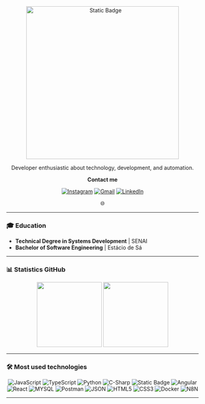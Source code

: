 <div align="center">
  <img alt="Static Badge" src="https://img.shields.io/badge/Mariana%20Louren%C3%A7o-%23ffdcad?style=flat-square&logo=gitlab&logoColor=%23ffdcad&logoSize=auto&label=Hello!%20I'm&labelColor=%238c8c8c" width="400">
  <p>Developer enthusiastic about technology, development, and automation.<p>
  <strong>Contact me</strong>
</div>

<div align="center">
  <a href="https://www.instagram.com/vlbmari/" target="_blank">
    <img src="https://img.shields.io/badge/Instagram-E4405F?style=for-the-badge&logo=instagram&logoColor=white" alt="Instagram"/></a>
  <a href="mailto:slb.marianavitoria@gmail.com" target="_blank">
    <img src="https://img.shields.io/badge/-Gmail-%23333?style=for-the-badge&logo=gmail&logoColor=white" alt="Gmail"/></a>
  <a href="https://www.linkedin.com/in/vlbmari/" target="_blank">
    <img src="https://img.shields.io/badge/-LinkedIn-%230077B5?style=for-the-badge&logo=linkedin&logoColor=white" alt="LinkedIn"/></a>
    <p>🌐</p>
</div>

---

### 🎓 Education
  - **Technical Degree in Systems Development** | SENAI
  - **Bachelor of Software Engineering** | Estácio de Sá

---

### 📊 Statistics GitHub

<div align="center">
  <img height="170em" src="https://github-readme-stats.vercel.app/api?username=vlbmari&show_icons=true&theme=dark&cache_seconds=120" />
  <img height="170em" src="https://github-readme-stats.vercel.app/api/top-langs/?username=vlbmari&layout=compact&theme=dark&cache_seconds=120" />
</div>

---

### 🛠️ Most used technologies

<p align="center">
  <!-- Linguagens -->
  <img src="https://img.shields.io/badge/JavaScript-F7DF1E?style=for-the-badge&logo=javascript&logoColor=black" alt="JavaScript"/>
  <img src="https://img.shields.io/badge/TypeScript-3178C6?style=for-the-badge&logo=typescript&logoColor=white" alt="TypeScript"/>
  <img src="https://img.shields.io/badge/Python-3776AB?style=for-the-badge&logo=python&logoColor=white" alt="Python"/>
  <img src="https://img.shields.io/badge/C%20Sharp-%23378BBA?style=for-the-badge&logo=sharp&logoColor=white&logoSize=auto" alt="C-Sharp"/>
  
  <!-- Frameworks -->
  <img alt="Static Badge" src="https://img.shields.io/badge/dotNet-%23512BD4?style=for-the-badge&logo=dotnet" alt=".NET">
  <img src="https://img.shields.io/badge/Angular-red?style=for-the-badge&logo=angular&logoColor=white&logoSize=auto" alt="Angular"/>
  <img src="https://img.shields.io/badge/React-20232A?style=for-the-badge&logo=react&logoColor=white" alt="React"/>

  <!-- Dados / API -->
  <img src="https://img.shields.io/badge/MYSQL-%234479A1?style=for-the-badge&logo=mysql&logoColor=white&logoSize=auto" alt="MYSQL"/>
  <img src="https://img.shields.io/badge/Postman-FF6C37?style=for-the-badge&logo=postman&logoColor=white" alt="Postman"/>
  <img src="https://img.shields.io/badge/JSON-000000?style=for-the-badge&logo=json&logoColor=white" alt="JSON"/>

  <!-- Web -->
  <img src="https://img.shields.io/badge/HTML5-E34F26?style=for-the-badge&logo=html5&logoColor=white" alt="HTML5"/>
  <img src="https://img.shields.io/badge/CSS3-1572B6?style=for-the-badge&logo=css&logoColor=white" alt="CSS3"/>

  <!-- DevOps -->
  <img src="https://img.shields.io/badge/Docker-2496ED?style=for-the-badge&logo=docker&logoColor=white" alt="Docker"/>
  <img src="https://img.shields.io/badge/n8n-EB5175?style=for-the-badge&logo=n8n&logoColor=white" alt="N8N"/>
</p>


---

